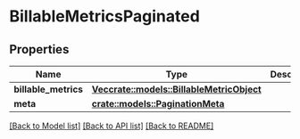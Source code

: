 # BillableMetricsPaginated

## Properties

Name | Type | Description | Notes
------------ | ------------- | ------------- | -------------
**billable_metrics** | [**Vec<crate::models::BillableMetricObject>**](BillableMetricObject.md) |  | 
**meta** | [**crate::models::PaginationMeta**](PaginationMeta.md) |  | 

[[Back to Model list]](../README.md#documentation-for-models) [[Back to API list]](../README.md#documentation-for-api-endpoints) [[Back to README]](../README.md)


